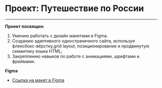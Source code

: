 # Проект: Путешествие по России

____
**Проект посвящен:**
1. Умению работать с дизайн макетами в Figma. 
2. Cозданию адаптивного одностраничного сайта, используя флексбокс-вёрстку,grid layout, позиционирование и продвинутую семантику языка HTML;
3. Закреплению навыков по работе с анимациями, шрифтами и фреймами. 

**Figma**

* [Ссылка на макет в Figma](https://aneskastar.github.io/russian-travel/)

